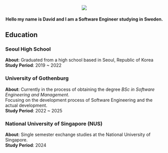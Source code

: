 <div align="center">
  <img src="https://capsule-render.vercel.app/api?type=wave&&color=f2f0e3&height=300&section=header&text=David&desc=Hello!%20안녕하세요!%20Tjena!&fontColor=272727&fontSize=90&fontAlignY=40" />
  <h4>
    Hello my name is David and I am a Software Engineer studying in Sweden.
  </h4>
</div>
<div>
  <h2>Education</h2>
  <div>
    <h3>Seoul High School</h3>
    <b>About</b>: Graduated from a high school based in Seoul, Republic of Korea </br>
    <b>Study Period</b>: 2019 ~ 2022
    <h3>University of Gothenburg</h3>
    <b>About</b>: Currently in the process of obtaining the degree <i>BSc in Software Engineering and Management</i>.</br>
    Focusing on the development process of Software Engineering and the actual development. </br>
    <b>Study Period</b>: 2022 ~ 2025
    <h3>National University of Singapore (NUS)</h3>
    <b>About</b>: Single semester exchange studies at the National University of Singapore.</br>
    <b>Study Period</b>: 2024
  </div>
</div>

